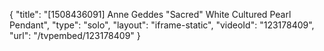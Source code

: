 {
    "title": "[1508436091] Anne Geddes \"Sacred\" White Cultured Pearl Pendant",
    "type": "solo",
    "layout": "iframe-static",
    "videoId": "123178409",
    "url": "\/tvpembed\/123178409"
}